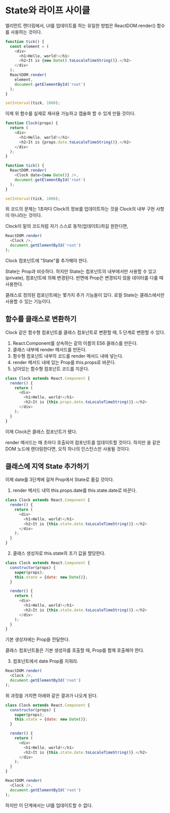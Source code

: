 # State와 라이프 사이클

엘리먼트 렌더링에서, UI를 업데이트를 하는 유일한 방법은 ReactDOM.render() 함수를 사용하는 것이다.

```js
function tick() {
  const element = (
    <div>
      <h1>Hello, world!</h1>
      <h2>It is {new Date().toLocaleTimeString()}.</h2>
    </div>
  );
  ReactDOM.render(
    element,
    document.getElementById('root')
  );
}

setInterval(tick, 1000);
```

이제 위 함수를 실제로 재사용 가능하고 캡슐화 할 수 있게 만들 것이다.

```js
function Clock(props) {
  return (
    <div>
      <h1>Hello, world!</h1>
      <h2>It is {props.date.toLocaleTimeString()}.</h2>
    </div>
  );
}

function tick() {
  ReactDOM.render(
    <Clock date={new Date()} />,
    document.getElementById('root')
  );
}

setInterval(tick, 1000);
```

위 코드의 문제는 1초마다 Clock의 정보를 업데이트하는 것을 Clock의 내부 구현 사항이 아니라는 것이다.

Clock이 밑의 코드처럼 자기 스스로 동작(업데이트)하길 원한다면,

```js
ReactDOM.render(
  <Clock />,
  document.getElementById('root')
);
```

Clock 컴포넌트에 "State"를 추가해야 한다.

State는 Prop과 비슷하다. 하지만 State는 컴포넌트의 내부에서만 사용할 수 있고(private), 컴포넌트에 의해 변경된다. 반면에 Prop은 변경되지 않을 데이터를 다룰 때 사용한다.

클래스로 정의된 컴포넌트에는 몇가지 추가 기능들이 있다. 로컬 State는 클래스에서만 사용할 수 있는 기능이다.

## 함수를 클래스로 변환하기

Clock 같은 함수형 컴포넌트를 클래스 컴포넌트로 변환할 때, 5 단계로 변환할 수 있다.

1. React.Component를 상속하는 같의 이름의 ES6 클래스를 만든다.
2. 클래스 내부에 render 메서드를 만든다.
3. 함수형 컴포넌트 내부의 코드를 render 메서드 내에 넣는다.
4. render 메서드 내에 있는 Prop를 this.props로 바꾼다.
5. 남아있는 함수형 컴포넌트 코드를 지운다.

```js
class Clock extends React.Component {
  render() {
    return (
      <div>
        <h1>Hello, world!</h1>
        <h2>It is {this.props.date.toLocaleTimeString()}.</h2>
      </div>
    );
  }
}
```

이제 Clock은 클래스 컴포넌트가 됐다.

render 메서드는 매 초마다 호출되어 컴포넌트를 업데이트할 것이다. 하지만 <Clock />을 같은 DOM 노드에 렌더링한다면, 오직 하나의 인스턴스만 사용될 것이다.

## 클래스에 지역 State 추가하기

이제 date를 3단계에 걸쳐 Prop에서 State로 옮길 것이다.

1. render 메서드 내의 this.props.date를 this.state.date로 바꾼다.

```js
class Clock extends React.Component {
  render() {
    return (
      <div>
        <h1>Hello, world!</h1>
        <h2>It is {this.state.date.toLocaleTimeString()}.</h2>
      </div>
    );
  }
}
```

2. 클래스 생성자로 this.state의 초기 값을 할당한다.

```js
class Clock extends React.Component {
  constructor(props) {
    super(props);
    this.state = {date: new Date()};
  }

  render() {
    return (
      <div>
        <h1>Hello, world!</h1>
        <h2>It is {this.state.date.toLocaleTimeString()}.</h2>
      </div>
    );
  }
}
```

기본 생성자에는 Prop을 전달한다.

클래스 컴포넌트들은 기본 생성자를 호출할 때, Prop를 함께 호출해야 한다.

3. <Clock /> 컴포넌트에서 date Prop를 지워라.

```js
ReactDOM.render(
  <Clock />,
  document.getElementById('root')
);
```

위 과정을 거치면 아래와 같은 결과가 나오게 된다.

```js
class Clock extends React.Component {
  constructor(props) {
    super(props);
    this.state = {date: new Date()};
  }

  render() {
    return (
      <div>
        <h1>Hello, world!</h1>
        <h2>It is {this.state.date.toLocaleTimeString()}.</h2>
      </div>
    );
  }
}

ReactDOM.render(
  <Clock />,
  document.getElementById('root')
);
```

하지만 이 단계에서는 UI를 업데이트할 수 없다.
